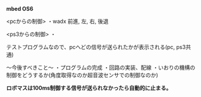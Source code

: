 **mbed OS6**

<pcからの制御>
・wadx 前進, 左, 右, 後退

<ps3からの制御>
・

テストプログラムなので、pcへどの信号が送られたかが表示される(pc, ps3共通)


～今後すべきこと～
・プログラムの完成
・回路の実装、配線
・いおりの機構の制御をどうするか(角度取得なのか超音波センサでの制御なのか)

**ロボマスは100ms制御する信号が送られなかったら自動的に止まる。**
